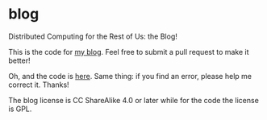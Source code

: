 # blog
Distributed Computing for the Rest of Us: the Blog!

This is the code for [my blog](https://pythoncomputing.com/blog/). Feel free to submit a pull request to make it better!

Oh, and the code is [here](https://github.com/fpierfed/blog-code). Same thing: if you find an error, please help me correct it. Thanks!

The blog license is CC ShareAlike 4.0 or later while for the code the license is GPL.
